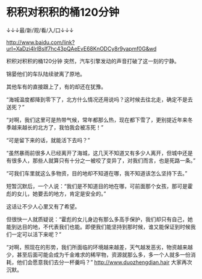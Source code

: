 # 积积对积积的桶120分钟

↓↓↓最/新/观/看/入/口↓↓↓

http://www.baidu.com/link?url=XaDzi4lrlBsIf7hc43pQAeEvE68KnODCy8r9yapmf0G&wd

积积对积积的桶120分钟
突然，汽车引擎发动的声音打破了这一刻的宁静。

锦晏他们的车队陆续驶离了原地。

其他车有的直接跟上了，有的却还在犹豫。

“海城温度都降到零下了，北方什么情况还用说吗？这时候去往北走，确定不是去送死？”

“对啊，我们这里可是热带气候，常年都那么热，现在都下雪了，更别提近年来冬季越来越长的北方了，我怕我会被冻死！”

“可是留下来的话，就能活下去吗？”

“虽然暴雨前很多人已经离开了海城，这几天不知道又有多少人离开，但城中还是有很多人，那些人就算只有十分之一被咬了变异了，对我们而言，也是死路一条。”

“可我们车里就这么多物资，目的地却不知道在哪，我不知道该怎么坚持下去。”

短暂沉默后，一个人说：“我们是不知道目的地在哪，可前面那个女孩，那可是霍彪的女儿，她要去的地方，肯定是安全的。”

这话让不少人心里又有了希望。

但很快一人就质疑说：“霍彪的女儿身边有那么多高手保护，我们却只有自己，她能到达目的地，不代表我们也能。即便我们能坚持到那时候，谁又能保证到时候我们一定可以活下来呢？”

“对啊，照现在的形势，我们所面临的环境越来越差，天气越发恶劣，物资越来越少，甚至后面可能会成为千金难求的稀罕物，资源就那么多，多一个人就多一份消耗，他们会愿意我们去分一杯羹吗？”
http://www.duozhengdian.hair
大家再次沉默。
